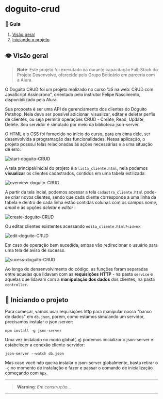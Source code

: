 # doguito-crud

### 📌 Guia
 1. [Visão geral](#visao-geral)
 2. [Iniciando o projeto](#inicio-proj)

<div id='visao-geral'/>  

## 👁️ Visão geral
>**Note**: Este projeto foi executado na durante capacitação Full-Stack do Projeto Desenvolve, oferecido pelo Grupo Boticário em parceria com a Alura.

O Doguito CRUD foi um projeto realizado no curso "JS na web: CRUD com JavaScript Assíncrono", orientado pelo instrutor Felipe Nascimento, disponibilizado pela Alura. 

Sua proposta é ser uma API de gerenciamento dos clientes do Doguito Petshop. Nela deve ser possível adicionar, visualizar, editar e deletar perfis de clientes, ou seja permitir operações CRUD - Create, Read, Update, Delete. Seu servidor é simulado por meio da biblioteca json-server.

O HTML e o CSS foi fornecido no início do curso, para em cima dele, ser desenvolvida a programação das funcionalidades. Nessa aplicação, o projeto posssui telas relacionadas às ações necessárias e a uma situação de erro:

![start-doguito-CRUD](https://github.com/emararipe/doguito-crud/assets/115882935/0fd3b7e6-bc23-429d-921c-a3ddf16310af)  

 A tela principal/inicial do projeto é a ``lista_cliente.html``, nela podemos **visualizar** os clientes cadastrados, contidos em uma tabela estilizada:

![overview-doguito-CRUD](https://github.com/emararipe/doguito-crud/assets/115882935/790715f4-cc07-4a8a-aac1-02cde4459d58)

A partir da tela incial, podemos acessar a tela ``cadastra_cliente.html`` pode-se criar novos clientes, sendo que cada cliente corresponde a uma linha da tabela e dentro de cada linha estão contidas colunas com os campos *nome*, *email* e as opções *deletar* e *editar* :

![create-doguito-CRUD](https://github.com/emararipe/doguito-crud/assets/115882935/6bba0e4d-87bb-4794-9ad0-1be27e92830d)

Ou editar clientes existentes acessando ``edita_cliente.html?<id=n>``:

![edit-doguito-CRUD](https://github.com/emararipe/doguito-crud/assets/115882935/63093a63-7a07-44cc-9514-df4b11bd055f)

Em caso de operação bem sucedida, ambas vão redirecionar o usuário para uma tela de aviso de sucesso.

![sucess-doguito-CRUD](https://github.com/emararipe/doguito-crud/assets/115882935/c3ae4eff-b589-4c0f-ba89-f1960c121121)

Ao longo do densenvolvimento do código, as funções foram separadas entre aquelas que lidavam com as **requisições HTTP** - na pasta ``service`` e aquelas que lidavam com a **manipulação dos dados** dos clientes, na pasta ``controller``.

<div id='inicio-proj'/> 

## 🏁 Iniciando o projeto
Para começar, vamos usar requisições http para manipular nosso "banco de dados" em ``db.json``, porém, como estamos simulando um servidor, precisamos instalar o json-server:
```
npm install -g json-server
```
Uma vez instalado no modo global(``-g``) podemos inicializar o json-server e estabelecer a conexão cliente-servidor:
```
json-server --watch db.json
```
Mas caso você não queira instalar o json-server globalmente, basta retirar o ``-g`` no momento de instalação e fazer e passar o comando de inicialização começando com ``npx``.

---
> **Warning**: *Em construção*...

---

